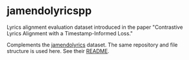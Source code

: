 # jamendolyricspp

Lyrics alignment evaluation dataset introduced in the paper "Contrastive Lyrics Alignment with a Timestamp-Informed Loss."

Complements the [jamendolyrics](https://github.com/f90/jamendolyrics) dataset. The same repository and file structure is used here. See their [README](https://github.com/f90/jamendolyrics/blob/master/README.md).
